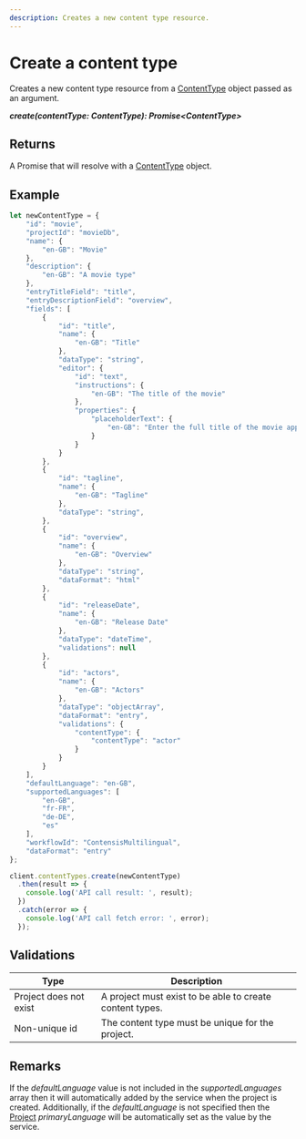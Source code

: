 ```yaml
---
description: Creates a new content type resource.
---
```

# Create a content type

Creates a new content type resource from a [ContentType](/model/content-type.md) object passed as an argument.

***create(contentType: ContentType): Promise&lt;ContentType&gt;***

## Returns

A Promise that will resolve with a [ContentType](/model/content-type.md) object.

## Example

```js
let newContentType = {
    "id": "movie",
    "projectId": "movieDb",
    "name": {
        "en-GB": "Movie"
    },
    "description": {
        "en-GB": "A movie type"
    },
    "entryTitleField": "title",
    "entryDescriptionField": "overview",
    "fields": [
        {
            "id": "title",
            "name": {
                "en-GB": "Title"
            },
            "dataType": "string",
            "editor": {
                "id": "text",
                "instructions": {
                    "en-GB": "The title of the movie"
                },
                "properties": {
                    "placeholderText": {
                        "en-GB": "Enter the full title of the movie appropriate to the region"
                    }
                }
            }
        },
        {
            "id": "tagline",
            "name": {
                "en-GB": "Tagline"
            },
            "dataType": "string",
        },
        {
            "id": "overview",
            "name": {
                "en-GB": "Overview"
            },
            "dataType": "string",
            "dataFormat": "html"
        },
        {
            "id": "releaseDate",
            "name": {
                "en-GB": "Release Date"
            },
            "dataType": "dateTime",
            "validations": null
        },
        {
            "id": "actors",
            "name": {
                "en-GB": "Actors"
            },
            "dataType": "objectArray",
            "dataFormat": "entry",
            "validations": {
                "contentType": {
                    "contentType": "actor"
                }
            }
        }
    ],
    "defaultLanguage": "en-GB",
    "supportedLanguages": [
        "en-GB",
        "fr-FR",
        "de-DE",
        "es"
    ],
    "workflowId": "ContensisMultilingual",
    "dataFormat": "entry"
};

client.contentTypes.create(newContentType)
  .then(result => {      
    console.log('API call result: ', result);              
  })
  .catch(error => {
    console.log('API call fetch error: ', error);      
  });
```

## Validations

| Type | Description |
|-|-|
| Project does not exist | A project must exist to be able to create content types. |
| Non-unique id | The content type must be unique for the project. |

## Remarks

If the *defaultLanguage* value is not included in the *supportedLanguages* array then it will automatically added by the service when the project is created. Additionally, if the *defaultLanguage* is not specified then the [Project](/model/project.md) *primaryLanguage* will be automatically set as the value by the service.
